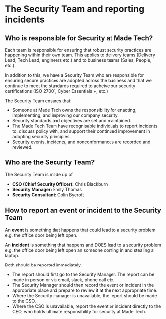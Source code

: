 # The Security Team and reporting incidents

## Who is responsible for Security at Made Tech?

Each team is responsible for ensuring that robust security practices are happening within their own team. This applies to delivery teams (Delivery Lead, Tech Lead, engineers etc.) and to business teams (Sales, People, etc.).

In addition to this, we have a Security Team who are responsible for ensuring secure practices are adopted across the business and that we continue to meet the standards required to acheive our security certifications (ISO 27001, Cyber Essentials +, etc.)

The Security Team ensures that:

 - Someone at Made Tech owns the responsibility for enacting, implementing, and improving our company security.
 - Security standards and objectives are set and maintained.
 - The Made Tech Team have recognisable individuals to report incidents to, discuss policy with, and support their continued improvement in adopting security principles.
 - Security events, incidents, and nonconformances are recorded and reviewed.
 
## Who are the Security Team?

The Security Team is made up of
 - **CSO (Chief Security Officer):** Chris Blackburn
 - **Security Manager:** Emily Thomas
 - **Security Consultant:** Colin Bycroft

## How to report an event or incident to the Security Team

An **event** is something that happens that could lead to a security problem e.g. the office door being left open. 

An **incident** is something that happens and DOES lead to a security problem e.g. the office door being left open an someone coming in and stealing a laptop.

Both should be reported immediately.

 - The report should first go to the Security Manager. The report can be made in person or via email, slack, phone call etc.
 - The Security Manager should then record the event or incident in the appropriate place and prepare to review it at the next appropriate time.
 - Where the Security manager is unavailable, the report should be made to the CSO.
 - Where the CSO is unavailable, report the event or incident directly to the CEO, who holds ultimate responsibility for security at Made Tech. 

